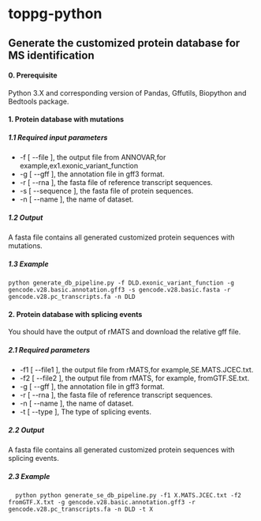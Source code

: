 # toppg-python

## Generate the customized protein database for MS identification

#### 0. Prerequisite
Python 3.X and corresponding version of Pandas, Gffutils, Biopython and  Bedtools package.

#### 1. Protein database with mutations

##### 1.1 Required input parameters
  - -f [ --file ], the output file from ANNOVAR,for example,ex1.exonic_variant_function
  - -g [ --gff ], the annotation file in gff3 format.
  - -r [ --rna ],  the fasta file of reference transcript sequences.
  - -s [ --sequence ], the fasta file of protein sequences.
  - -n [ --name ], the name of dataset.

##### 1.2 Output

A fasta file contains all generated customized protein sequences with mutations.

##### 1.3 Example

    python generate_db_pipeline.py -f DLD.exonic_variant_function -g gencode.v28.basic.annotation.gff3 -s gencode.v28.basic.fasta -r gencode.v28.pc_transcripts.fa -n DLD


  
  
 #### 2. Protein database with splicing events
 
  You should have the output of rMATS and download the relative gff file.
  #####  2.1 Required parameters
  - -f1 [ --file1 ], the output file from rMATS,for example,SE.MATS.JCEC.txt.
  - -f2 [ --file2 ], the output file from rMATS, for example, fromGTF.SE.txt.
  - -g [ --gff ], the annotation file in gff3 format.
  - -r [ --rna ],  the fasta file of reference transcript sequences.
  - -n [ --name ], the name of dataset.
  - -t [ --type ], The type of splicing events.
   
##### 2.2 Output

A fasta file contains all generated customized protein sequences with splicing events.

##### 2.3 Example
   
      python python generate_se_db_pipeline.py -f1 X.MATS.JCEC.txt -f2 fromGTF.X.txt -g gencode.v28.basic.annotation.gff3 -r gencode.v28.pc_transcripts.fa -n DLD -t X
   
   

